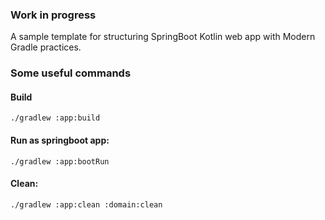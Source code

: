 ### Work in progress

A sample template for structuring SpringBoot Kotlin web app with Modern Gradle practices.

### Some useful commands
#### Build
```
./gradlew :app:build
```

#### Run as springboot app:
```
./gradlew :app:bootRun
```

#### Clean:
```
./gradlew :app:clean :domain:clean
```